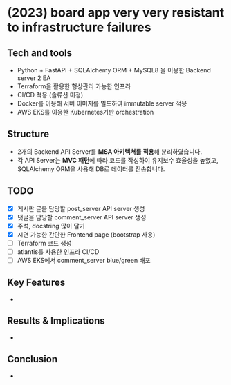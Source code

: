 # (2023) board app very very resistant to infrastructure failures

## Tech and tools
- Python + FastAPI + SQLAlchemy ORM + MySQL8 을 이용한 Backend server 2 EA
- Terraform을 활용한 형상관리 가능한 인프라
- CI/CD 적용 (솔류션 미정)
- Docker를 이용해 서버 이미지를 빌드하여 immutable server 적용
- AWS EKS를 이용한 Kubernetes기반 orchestration

## Structure
- 2개의 Backend API Server를 **MSA 아키텍쳐를 적용**해 분리하였습니다.
- 각 API Server는 **MVC 패턴**에 따라 코드를 작성하여 유지보수 효율성을 높였고, SQLAlchemy ORM을 사용해 DB로 데이터를 전송합니다.

## TODO
- [x] 게시판 글을 담당할 post_server API server 생성
- [x] 댓글을 담당할 comment_server API server 생성
- [x] 주석, docstring 많이 달기
- [x] 시연 가능한 간단한 Frontend page (bootstrap 사용)
- [ ] Terraform 코드 생성
- [ ] atlantis를 사용한 인프라 CI/CD
- [ ] AWS EKS에서 comment_server blue/green 배포

## Key Features
- 


## Results & Implications
- 


## Conclusion
- 


